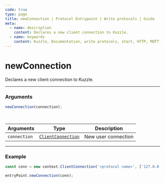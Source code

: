 ```yaml
---
code: true
type: page
title: newConnection | Protocol Entrypoint | Write protocols | Guide
meta:
  - name: description
    content: Declares a new client connection to Kuzzle.
  - name: keywords
    content: Kuzzle, Documentation, write protocols, start, HTTP, MQTT, protocol entrypoint, newConnection 
---
```


# newConnection



Declares a new client connection to Kuzzle.

---

### Arguments

```js
newConnection(connection);
```

<br/>

| Arguments    | Type                                                                               | Description         |
| ------------ | ---------------------------------------------------------------------------------- | ------------------- |
| `connection` | [`ClientConnection`](/core/2/guides/write-protocols/context/clientconnection) | New user connection |

---

### Example

```js
const conn = new context.ClientConnection('<protocol name>', ['127.0.0.1']);

entryPoint.newConnection(conn);
```

